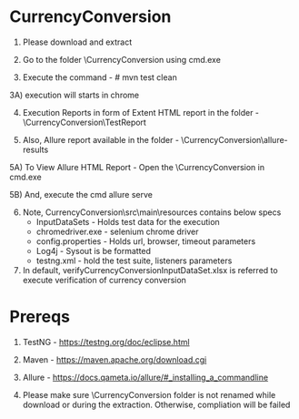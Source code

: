 # CurrencyConversion

1) Please download and extract

2) Go to the folder \CurrencyConversion using cmd.exe

3) Execute the command - # mvn test clean     

3A) execution will starts in chrome

4) Execution Reports in form of Extent HTML report in the folder - \CurrencyConversion\TestReport

5) Also, Allure report available in the folder - \CurrencyConversion\allure-results

5A) To View Allure HTML Report - Open the \CurrencyConversion in cmd.exe

5B) And, execute the cmd allure serve

6) Note, CurrencyConversion\src\main\resources contains below specs
    * InputDataSets - Holds test data for the execution
    * chromedriver.exe - selenium chrome driver
    * config.properties - Holds url, browser, timeout parameters
    * Log4j - Sysout is be formatted
    * testng.xml - hold the test suite, listeners parameters
8) In default, verifyCurrencyConversionInputDataSet.xlsx is referred to execute verification of currency conversion

# Prereqs
1) TestNG - https://testng.org/doc/eclipse.html

2) Maven - https://maven.apache.org/download.cgi

3) Allure - https://docs.qameta.io/allure/#_installing_a_commandline

4) Please make sure \CurrencyConversion folder is not renamed while download or during the extraction. Otherwise, compliation will be failed
